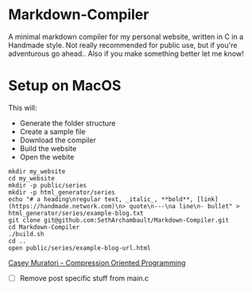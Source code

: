 # Markdown-Compiler
A minimal markdown compiler for my personal website, written in C in a Handmade
style. Not really recommended for public use, but if you're adventurous go
ahead.. Also if you make something better let me know!

# Setup on MacOS

This will: 

- Generate the folder structure
- Create a sample file
- Download the compiler
- Build the website
- Open the webite

```
mkdir my_website
cd my_website
mkdir -p public/series
mkdir -p html_generator/series
echo "# a heading\nregular text, _italic_, **bold**, [link](https://handmade.network.com)\n> quote\n---\na line\n- bullet" > html_generator/series/example-blog.txt
git clone git@github.com:SethArchambault/Markdown-Compiler.git
cd Markdown-Compiler
./build.sh
cd ..
open public/series/example-blog-url.html
```




[Casey Muratori - Compression Oriented Programming](https://caseymuratori.com/blog_0015)

- [ ] Remove post specific stuff from main.c


